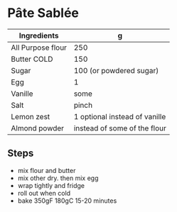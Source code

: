 # Pâte Sablée

Ingredients | g
--- | ---
All Purpose flour | 250
Butter COLD | 150
Sugar | 100 (or powdered sugar)
Egg | 1
Vanille | some
Salt | pinch
Lemon zest | 1 optional instead of vanille
Almond powder | instead of some of the flour

## Steps
- mix flour and butter
- mix other dry. then mix egg
- wrap tightly and fridge
- roll out when cold
- bake 350gF 180gC 15-20 minutes